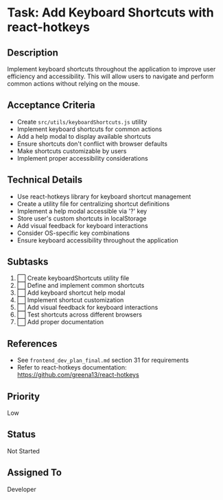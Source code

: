 # Task: Add Keyboard Shortcuts with react-hotkeys

## Description
Implement keyboard shortcuts throughout the application to improve user efficiency and accessibility. This will allow users to navigate and perform common actions without relying on the mouse.

## Acceptance Criteria
- Create `src/utils/keyboardShortcuts.js` utility
- Implement keyboard shortcuts for common actions
- Add a help modal to display available shortcuts
- Ensure shortcuts don't conflict with browser defaults
- Make shortcuts customizable by users
- Implement proper accessibility considerations

## Technical Details
- Use react-hotkeys library for keyboard shortcut management
- Create a utility file for centralizing shortcut definitions
- Implement a help modal accessible via '?' key
- Store user's custom shortcuts in localStorage
- Add visual feedback for keyboard interactions
- Consider OS-specific key combinations
- Ensure keyboard accessibility throughout the application

## Subtasks
1. ⬜ Create keyboardShortcuts utility file
2. ⬜ Define and implement common shortcuts
3. ⬜ Add keyboard shortcut help modal
4. ⬜ Implement shortcut customization
5. ⬜ Add visual feedback for keyboard interactions
6. ⬜ Test shortcuts across different browsers
7. ⬜ Add proper documentation

## References
- See `frontend_dev_plan_final.md` section 31 for requirements
- Refer to react-hotkeys documentation: https://github.com/greena13/react-hotkeys

## Priority
Low

## Status
Not Started

## Assigned To
Developer 